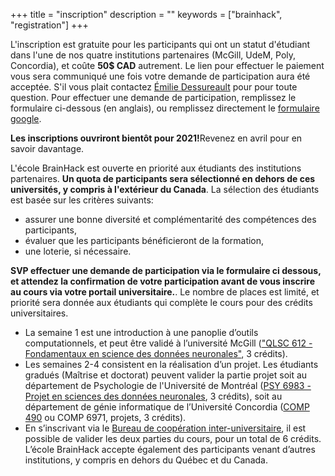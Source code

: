 +++
title = "inscription"
description = ""
keywords = ["brainhack", "registration"]
+++

L'inscription est gratuite pour les participants qui ont un statut d'étudiant
dans l'une de nos quatre institutions partenaires (McGill, UdeM, Poly,
Concordia), et coûte **50$ CAD** autrement. Le lien pour effectuer le paiement
vous sera communiqué une fois votre demande de participation aura été acceptée.
S'il vous plait contactez
[Émilie Dessureault](mailto:emilie.dessureault@criugm.qc.ca) pour pour toute
question. Pour effectuer une demande de participation, remplissez le formulaire
ci-dessous (en anglais), ou remplissez directement le
[formulaire google](https://forms.gle/adrzs9ztZA69c4rg7).

<div class="alert alert-success text-center" role="alert"><b>Les inscriptions ouvriront bientôt pour 2021!</b>Revenez en avril pour en savoir davantage.</div>

L'école BrainHack est ouverte en priorité aux étudiants des institutions
partenaires. **Un quota de participants sera sélectionné en dehors de ces
universités, y compris à l'extérieur du Canada**. La sélection des étudiants est
basée sur les critères suivants:

- assurer une bonne diversité et complémentarité des compétences des
  participants,
- évaluer que les participants bénéficieront de la formation,
- une loterie, si nécessaire.

**SVP effectuer une demande de participation via le formulaire ci dessous, et
attendez la confirmation de votre participation avant de vous inscrire au cours
via votre portail universitaire.**. Le nombre de places est limité, et priorité
sera donnée aux étudiants qui complète le cours pour des crédits universitaires.

- La semaine 1 est une introduction à une panoplie d’outils computationnels, et
  peut être validé à l’université McGill
  (["QLSC 612 - Fondamentaux en science des données neuronales"](https://www.mcgill.ca/study/2019-2020/courses/qlsc-612),
  3 crédits).
- Les semaines 2-4 consistent en la réalisation d’un projet. Les étudiants
  gradués (Maîtrise et doctorat) peuvent valider la partie projet soit au
  département de Psychologie de l'Université de Montréal
  ([PSY 6983 - Projet en sciences des données neuronales](https://admission.umontreal.ca/cours-et-horaires/cours/psy-6983/),
  3 crédits), soit au département de génie informatique de l’Université
  Concordia
  ([COMP 490](http://www.concordia.ca/academics/undergraduate/calendar/current/sec71/71-70.html)
  ou COMP 6971, projets, 3 crédits).
- En s’inscrivant via le
  [Bureau de coopération inter-universitaire](http://www.bci-qc.ca), il est
  possible de valider les deux parties du cours, pour un total de 6 crédits.
  L’école BrainHack accepte également des participants venant d’autres
  institutions, y compris en dehors du Québec et du Canada.
